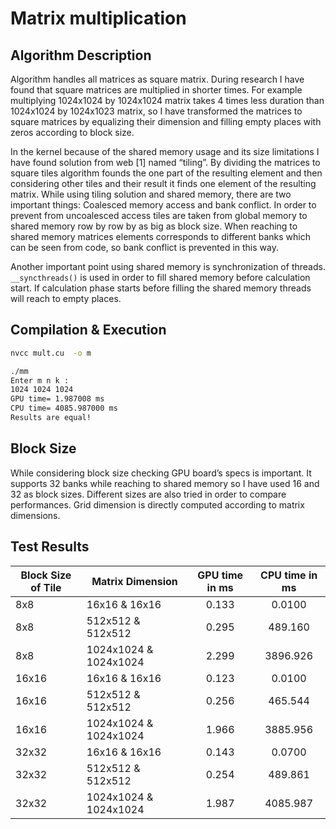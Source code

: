 # Matrix multiplication

## Algorithm Description

Algorithm handles all matrices as square matrix. During research I have found that square matrices are multiplied in shorter times. For example multiplying 1024x1024 by 1024x1024 matrix takes 4 times less duration than 1024x1024 by 1024x1023 matrix, so I have transformed the matrices to square matrices by equalizing their dimension and filling empty places with zeros according to block size.

In the kernel because of the shared memory usage and its size limitations I have found solution from web [1] named “tiling”. By dividing the matrices to square tiles algorithm founds the one part of the resulting element and then considering other tiles and their result it finds one element of the resulting matrix. While using tiling solution and shared memory, there are two important things: Coalesced memory access and bank conflict. In order to prevent from uncoalesced access tiles are taken from global memory to shared memory row by row by as big as block size. When reaching to shared memory matrices elements corresponds to different banks which can be seen from code, so bank conflict is prevented in this way.

Another important point using shared memory is synchronization of threads. `__syncthreads()`  is used in order to fill shared memory before calculation start. If calculation phase starts before filling the shared memory threads will reach to empty places.

## Compilation & Execution

```bash
nvcc mult.cu  -o m

./mm
Enter m n k :
1024 1024 1024
GPU time= 1.987008 ms
CPU time= 4085.987000 ms
Results are equal!

```

## Block Size
While considering block size checking GPU board’s specs is important. It supports 32 banks while reaching to shared memory so I have used 16 and 32 as block sizes. Different sizes are also tried in order to compare performances. Grid dimension is directly computed according to matrix dimensions.

## Test Results

Block Size of Tile | Matrix Dimension | GPU time in ms | CPU time in ms
--- | --- | :---:|:---:
8x8   | 16x16 & 16x16         |0.133    |0.0100
8x8   | 512x512 & 512x512     |0.295    |489.160
8x8   | 1024x1024 & 1024x1024 |2.299    |3896.926
16x16 | 16x16 & 16x16         |0.123    |0.0100
16x16 | 512x512 & 512x512     | 0.256 |465.544
16x16 | 1024x1024 & 1024x1024 | 1.966       |3885.956
32x32 | 16x16 & 16x16         | 0.143|0.0700
32x32 | 512x512 & 512x512     | 0.254       | 489.861
32x32 | 1024x1024 & 1024x1024 | 1.987|4085.987

